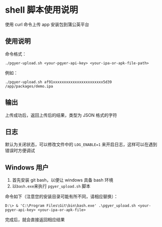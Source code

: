 # shell 脚本使用说明

使用 curl 命令上传 app 安装包到蒲公英平台

## 使用说明

命令格式：

    ./pgyer-upload.sh <your-pgyer-api-key> <your-ipa-or-apk-file-path>
  
例如：

    ./pgyer-upload.sh af91xxxxxxxxxxxxxxxxxxxxxxx5d39 /app/packages/demo.ipa
    
## 输出

上传成功后，返回上传后的结果，类型为 JSON 格式的字符

## 日志

默认为关闭状态，可以修改文件中的 `LOG_ENABLE=1` 来开启日志，这样可以在遇到错误时方便调试

## Windows 用户

1. 首先安装 git bash，以便让 windows 具备 bash 环境
2. 以`bash.exe`来执行 `pgyer_upload.sh` 脚本

命令如下（注意您的安装目录可能有所不同，请相应替换）：

    D:\> & 'C:\Program Files\Git\bin\bash.exe' .\pgyer_upload.sh <your-pgyer-api-key> <your-ipa-or-apk-file>

完成后，就会直接返回相应结果
